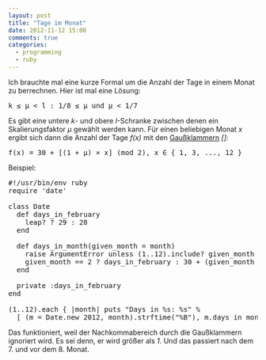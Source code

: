 ```yaml
---
layout: post
title: "Tage im Monat"
date: 2012-11-12 15:00
comments: true
categories:
  - programming
  - ruby
---
```

<p>Ich brauchte mal eine kurze Formal um die Anzahl der Tage in
einem Monat zu berrechnen.
Hier ist mal eine Lösung:</p>

<pre>
k &#8804; µ &lt; l : 1/8 &#8804; µ und µ &lt; 1/7
</pre>

<p>Es gibt eine untere <em>k</em>- und obere <em>l</em>-Schranke
zwischen denen ein Skalierungsfaktor <em>µ</em> gewählt werden kann.
Für einen beliebigen Monat <em>x</em> ergibt sich dann die Anzahl der Tage
<em>f(x)</em> mit den
<a href='http://de.wikipedia.org/wiki/Abrundungsfunktion_und_Aufrundungsfunktion'>Gaußklammern</a>
<em>[]</em>:</p>

<pre>
f(x) = 30 + [(1 + µ) &#xd7; x] (mod 2), x &#x2208; { 1, 3, ..., 12 }
</pre>

<p>Beispiel:</p>

<pre>
#!/usr/bin/env ruby
require 'date'

class Date
  def days_in_february
    leap? ? 29 : 28
  end

  def days_in_month(given_month = month)
    raise ArgumentError unless (1..12).include? given_month
    given_month == 2 ? days_in_february : 30 + (given_month * 1.125).to_i % 2
  end

  private :days_in_february
end

(1..12).each { |month| puts "Days in %s: %s" %
  [ (m = Date.new 2012, month).strftime("%B"), m.days_in_month ] }
</pre>

<p>Das funktioniert, weil der Nachkommabereich durch die Gaußklammern
ignoriert wird. Es sei denn, er wird größer als <em>1</em>. Und das passiert
nach dem 7. und vor dem 8. Monat.
</p>
